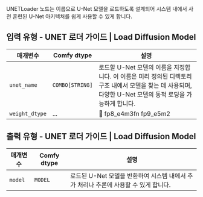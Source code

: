 
UNETLoader 노드는 이름으로 U-Net 모델을 로드하도록 설계되어 시스템 내에서 사전 훈련된 U-Net 아키텍처를 쉽게 사용할 수 있게 합니다.
## 입력 유형 - UNET 로더 가이드 | Load Diffusion Model

| 매개변수   | Comfy dtype  | 설명 |
|-------------|--------------|-------------|
| `unet_name` | `COMBO[STRING]` | 로드할 U-Net 모델의 이름을 지정합니다. 이 이름은 미리 정의된 디렉토리 구조 내에서 모델을 찾는 데 사용되며, 다양한 U-Net 모델의 동적 로딩을 가능하게 합니다. |
| `weight_dtype` | ... | 🚧  fp8_e4m3fn fp9_e5m2  |

## 출력 유형  - UNET 로더 가이드 | Load Diffusion Model

| 매개변수 | Comfy dtype | 설명 |
|-----------|-------------|-------------|
| `model`   | `MODEL`     | 로드된 U-Net 모델을 반환하여 시스템 내에서 추가 처리나 추론에 사용할 수 있게 합니다. |
